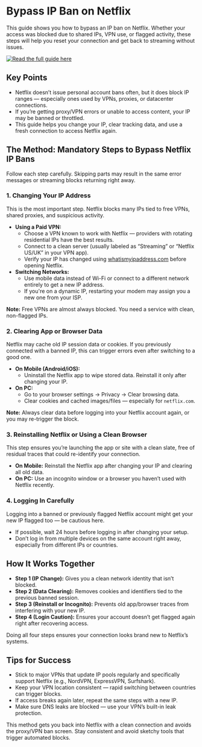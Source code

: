 <h1>Bypass IP Ban on Netflix</h1>
<p>This guide shows you how to bypass an IP ban on Netflix. Whether your access was blocked due to shared IPs, VPN use, or flagged activity, these steps will help you reset your connection and get back to streaming without issues.</p>
<p>
  <a href="https://slothytech.com/ip-ban/" target="_blank">
    <img src="https://img.shields.io/badge/Read%20the%20full%20guide%20here-blue?style=for-the-badge" alt="Read the full guide here" style="cursor: pointer;">
  </a>
</p>

<h2>Key Points</h2>
<ul>
    <li>Netflix doesn’t issue personal account bans often, but it does block IP ranges — especially ones used by VPNs, proxies, or datacenter connections.</li>
    <li>If you’re getting proxy/VPN errors or unable to access content, your IP may be banned or throttled.</li>
    <li>This guide helps you change your IP, clear tracking data, and use a fresh connection to access Netflix again.</li>
</ul>

<h2>The Method: Mandatory Steps to Bypass Netflix IP Bans</h2>
<p>Follow each step carefully. Skipping parts may result in the same error messages or streaming blocks returning right away.</p>

<h3>1. Changing Your IP Address</h3>
<p>This is the most important step. Netflix blocks many IPs tied to free VPNs, shared proxies, and suspicious activity.</p>
<ul>
    <li><strong>Using a Paid VPN:</strong>
        <ul>
            <li>Choose a VPN known to work with Netflix — providers with rotating residential IPs have the best results.</li>
            <li>Connect to a clean server (usually labeled as “Streaming” or “Netflix US/UK” in your VPN app).</li>
            <li>Verify your IP has changed using <a href="https://whatismyipaddress.com" target="_blank">whatismyipaddress.com</a> before opening Netflix.</li>
        </ul>
    </li>
    <li><strong>Switching Networks:</strong>
        <ul>
            <li>Use mobile data instead of Wi-Fi or connect to a different network entirely to get a new IP address.</li>
            <li>If you're on a dynamic IP, restarting your modem may assign you a new one from your ISP.</li>
        </ul>
    </li>
</ul>
<p><strong>Note:</strong> Free VPNs are almost always blocked. You need a service with clean, non-flagged IPs.</p>

<h3>2. Clearing App or Browser Data</h3>
<p>Netflix may cache old IP session data or cookies. If you previously connected with a banned IP, this can trigger errors even after switching to a good one.</p>
<ul>
    <li><strong>On Mobile (Android/iOS):</strong>
        <ul>
            <li>Uninstall the Netflix app to wipe stored data. Reinstall it only after changing your IP.</li>
        </ul>
    </li>
    <li><strong>On PC:</strong>
        <ul>
            <li>Go to your browser settings → Privacy → Clear browsing data.</li>
            <li>Clear cookies and cached images/files — especially for <code>netflix.com</code>.</li>
        </ul>
    </li>
</ul>
<p><strong>Note:</strong> Always clear data before logging into your Netflix account again, or you may re-trigger the block.</p>

<h3>3. Reinstalling Netflix or Using a Clean Browser</h3>
<p>This step ensures you’re launching the app or site with a clean slate, free of residual traces that could re-identify your connection.</p>
<ul>
    <li><strong>On Mobile:</strong> Reinstall the Netflix app after changing your IP and clearing all old data.</li>
    <li><strong>On PC:</strong> Use an incognito window or a browser you haven’t used with Netflix recently.</li>
</ul>

<h3>4. Logging In Carefully</h3>
<p>Logging into a banned or previously flagged Netflix account might get your new IP flagged too — be cautious here.</p>
<ul>
    <li>If possible, wait 24 hours before logging in after changing your setup.</li>
    <li>Don’t log in from multiple devices on the same account right away, especially from different IPs or countries.</li>
</ul>

<h2>How It Works Together</h2>
<ul>
    <li><strong>Step 1 (IP Change):</strong> Gives you a clean network identity that isn’t blocked.</li>
    <li><strong>Step 2 (Data Clearing):</strong> Removes cookies and identifiers tied to the previous banned session.</li>
    <li><strong>Step 3 (Reinstall or Incognito):</strong> Prevents old app/browser traces from interfering with your new IP.</li>
    <li><strong>Step 4 (Login Caution):</strong> Ensures your account doesn’t get flagged again right after recovering access.</li>
</ul>
<p>Doing all four steps ensures your connection looks brand new to Netflix’s systems.</p>

<h2>Tips for Success</h2>
<ul>
    <li>Stick to major VPNs that update IP pools regularly and specifically support Netflix (e.g., NordVPN, ExpressVPN, Surfshark).</li>
    <li>Keep your VPN location consistent — rapid switching between countries can trigger blocks.</li>
    <li>If access breaks again later, repeat the same steps with a new IP.</li>
    <li>Make sure DNS leaks are blocked — use your VPN’s built-in leak protection.</li>
</ul>

<p>This method gets you back into Netflix with a clean connection and avoids the proxy/VPN ban screen. Stay consistent and avoid sketchy tools that trigger automated blocks.</p>
